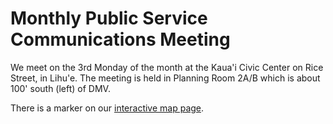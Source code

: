 # Monthly Public Service Communications Meeting

We meet on the 3rd Monday of the month at the Kaua'i Civic Center on
Rice Street, in Lihu'e.  The meeting is held in Planning Room 2A/B
which is about 100' south (left) of DMV.

There is a marker on our <a href="{{relative to
'map.html'}}">interactive map page</a>.
